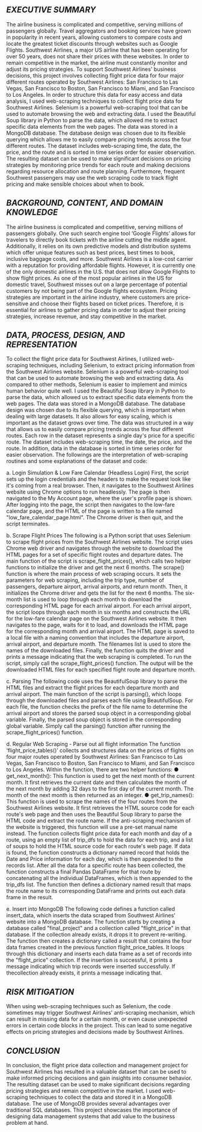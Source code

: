 ## *EXECUTIVE SUMMARY*
The airline business is complicated and competitive, serving millions of passengers globally. Travel aggregators and booking services have grown in popularity in recent years, allowing customers to compare costs and locate the greatest ticket discounts through websites such as Google Flights. Southwest Airlines, a major US airline that has been operating for over 50 years, does not share their prices with these websites. In order to remain competitive in the market, the airline must constantly monitor and adjust its pricing strategies. To support Southwest Airlines' business decisions, this project involves collecting flight price data for four major different routes operated by Southwest Airlines: San Francisco to Las Vegas, San Francisco to Boston, San Francisco to Miami, and San Francisco to Los Angeles.
In order to structure this data for easy access and data analysis, I used web-scraping techniques to collect flight price data for Southwest Airlines. Selenium is a powerful web-scraping tool that can be used to automate browsing the web and extracting data. I used the Beautiful Soup library in Python to parse the data, which allowed me to extract specific data elements from the web pages. The data was stored in a MongoDB database. The database design was chosen due to its flexible querying which allows me to easily compare pricing trends across the four different routes. The dataset includes web-scraping time, the date, the price, and the route and is sorted in time series order for easier observation.
The resulting dataset can be used to make significant decisions on pricing strategies by monitoring price trends for each route and making decisions regarding resource allocation and route planning. Furthermore, frequent Southwest passengers may use the web scraping code to track flight pricing and make sensible choices about when to book.

## *BACKGROUND, CONTENT, AND DOMAIN KNOWLEDGE*
The airline business is complicated and competitive, serving millions of passengers globally. One such search engine tool ‘Google Flights’ allows for travelers to directly book tickets with the airline cutting the middle agent. Additionally, it relies on its own predictive models and distribution systems which offer unique features such as best prices, best times to book, inclusive baggage costs, and more. Southwest Airlines is a low-cost carrier with a reputation for providing affordable flights. However, it is currently one of the only domestic airlines in the U.S. that does not allow Google Flights to show flight prices. As one of the most popular airlines in the US for domestic travel, Southwest misses out on a large percentage of potential customers by not being part of the Google flights ecosystem. Pricing strategies are important in the airline industry, where customers are price-sensitive and choose their flights based on ticket prices. Therefore, it is essential for airlines to gather pricing data in order to adjust their pricing strategies, increase revenue, and stay competitive in the market.

## *DATA, PROCESS, DESIGN, AND REPRESENTATION*
To collect the flight price data for Southwest Airlines, I utilized web-scraping techniques, including Selenium, to extract pricing information from the Southwest Airlines website. Selenium is a powerful web-scraping tool that can be used to automate browsing the web and extracting data. As compared to other methods, Selenium is easier to implement and mimics human behavior quite well. I used the Beautiful Soup library in Python to parse the data, which allowed us to extract specific data elements from the web pages.
The data was stored in a MongoDB database. The database design was chosen due to its flexible querying, which is important when dealing with large datasets. It also allows for easy scaling, which is important as the dataset grows over time. The data was structured in a way that allows us to easily compare pricing trends across the four different routes. Each row in the dataset represents a single day's price for a specific route. The dataset includes web-scraping time, the date, the price, and the route. In addition, data in the database is sorted in time series order for easier observation.
The followings are the interpretation of web-scraping routines and some explanations of the dataset and code:

a. Login Simulation & Low Fare Calendar (Headless Login)
First, the script sets up the login credentials and the headers to make the request look like it's coming from a real browser. Then, it navigates to the Southwest Airlines website using Chrome options to run headlessly. The page is then navigated to the My Account page, where the user's profile page is shown. After logging into the page, the script then navigates to the low-fare calendar page, and the HTML of the page is written to a file named "low_fare_calendar_page.html". The Chrome driver is then quit, and the script terminates.

b. Scrape Flight Prices
The following is a Python script that uses Selenium to scrape flight prices from the Southwest Airlines website. The script uses Chrome web driver and navigates through the website to download the HTML pages for a set of specific flight routes and departure dates. The main function of the script is scrape_flight_prices(), which calls two helper functions to initialize the driver and get the next 6 months. The scrape() function is where the main process of web scraping occurs. It sets the parameters for web scraping, including the trip type, number of passengers, departure airport, arrival airports, and return month. Then, it initializes the Chrome driver and gets the list for the next 6 months. The six-month list is used to loop through each month to download the corresponding HTML page for each arrival airport. For each arrival airport, the script loops through each month in six months and constructs the URL for the low-fare calendar page on the Southwest Airlines website. It then navigates to the page, waits for it to load, and downloads the HTML page for the corresponding month and arrival airport. The HTML page is saved to a local file with a naming convention that includes the departure airport, arrival airport, and departure month. The filenames list is used to store the names of the downloaded files. Finally, the function quits the driver and prints a message indicating that the web scraping is completed.
To run the script, simply call the scrape_flight_prices() function. The output will be the downloaded HTML files for each specified flight route and departure month.

c. Parsing
The following code uses the BeautifulSoup library to parse the HTML files and extract the flight prices for each departure month and arrival airport. The main function of the script is parsing(), which loops through the downloaded files and parses each file using BeautifulSoup. For each file, the function checks the prefix of the file name to determine the arrival airport and stores the parsed soup object in a corresponding global variable. Finally, the parsed soup object is stored in the corresponding global variable. Simply call the parsing() function after running the scrape_flight_prices() function. 

d. Regular Web Scraping - Parse out all flight information
The function ‘flight_price_tables()’ collects and structures data on the prices of flights on four major routes operated by Southwest Airlines: San Francisco to Las Vegas, San Francisco to Boston, San Francisco to Miami, and San Francisco to Los Angeles. Within the function, there are two helper functions:
● get_next_month(): This function is used to get the next month of the current month. It
first retrieves the current date and then calculates the month of the next month by adding 32 days to the first day of the current month. The month of the next month is then returned as an integer.
● get_trip_names(): This function is used to scrape the names of the four routes from the Southwest Airlines website. It first retrieves the HTML source code for each route's web page and then uses the Beautiful Soup library to parse the HTML code and extract the route name. If the anti-scraping mechanism of the website is triggered, this function will use a pre-set manual name instead.
The function collects flight price data for each month and day of a route, using an empty list of trip_dfs to hold the data for each trip, and a list of soups to hold the HTML source code for each route's web page. If data is found, the function constructs a dictionary named record that holds the Date and Price information for each day, which is then appended to the records list. After all the data for a specific route has been collected, the function constructs a final Pandas DataFrame for that route by concatenating all the individual DataFrames, which is then appended to the trip_dfs list. The function then defines a dictionary named result that maps the route name to its corresponding DataFrame and prints out each data frame in the result.

e. Insert into MongoDB
The following code defines a function called insert_data, which inserts the data scraped from Southwest Airlines' website into a MongoDB database. The function starts by creating a database called "final_project" and a collection called "flight_price" in that database. If the collection already exists, it drops it to prevent re-writing. The function then creates a dictionary called a result that contains the four data frames created in the previous function flight_price_tables. It loops through this dictionary and inserts each data frame as a set of records into the "flight_price" collection. If the insertion is successful, it prints a message indicating which trip records were inserted successfully. If thecollection already exists, it prints a message indicating that.
  


## *RISK MITIGATION*
When using web-scraping techniques such as Selenium, the code sometimes may trigger Southwest Airlines' anti-scraping mechanism, which can result in missing data for a certain month, or even cause unexpected errors in certain code blocks in the project. This can lead to some negative effects on pricing strategies and decisions made by Southwest Airlines. 

## *CONCLUSION*
In conclusion, the flight price data collection and management project for Southwest Airlines has resulted in a valuable dataset that can be used to make informed pricing decisions and gain insights into consumer behavior. The resulting dataset can be used to make significant decisions regarding pricing strategies and remain competitive in the market. I used web-scraping techniques to collect the data and stored it in a MongoDB database. The use of MongoDB provides several advantages over traditional SQL databases. This project showcases the importance of designing data management systems that add value to the business problem at hand.
